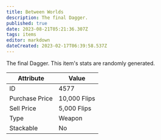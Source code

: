 ```yaml
---
title: Between Worlds
description: The final Dagger.
published: true
date: 2023-08-21T05:21:36.307Z
tags: items
editor: markdown
dateCreated: 2023-02-17T06:39:58.537Z
---
```


The final Dagger. This item's stats are randomly generated.

|Attribute|Value|
|-|-|
|ID|4577|
|Purchase Price|10,000 Flips|
|Sell Price|5,000 Flips|
|Type|Weapon|
|Stackable|No|

